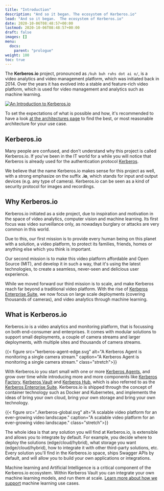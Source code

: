 ```yaml
---
title: "Introduction"
description: "And so it began. The ecosystem of Kerberos.io"
lead: "And so it began.  The ecosystem of Kerberos.io"
date: 2020-10-06T08:48:57+00:00
lastmod: 2020-10-06T08:48:57+00:00
draft: false
images: []
menu:
  docs:
    parent: "prologue"
weight: 100
toc: true
---
```


The **Kerberos.io** project, pronounced as `/kuh buh ruhs dot ai o/`, is a video analytics and video management platform, which was initiated back in 2014. Over the years it has evolved into a stable and feature-rich video platform, which is used for video management and analytics such as machine learning.

[![An Introduction to Kerberos.io](youtube-introduction-kerberosio.png)](http://www.youtube.com/watch?v=LjCaMMKJCGc "An Introduction to Kerberos.io")

To set the expectations of what is possible and how, it's recommended to have a look [at the architectures page](/prologue/deployments/) to find the best, or most reasonable architecture for your use case.

## Kerberos.io

Many people are confused, and don't understand why this project is called Kerberos.io. If you've been in the IT world for a while you will notice that Kerberos is already used for the authentication protocol [Kerberos](https://en.wikipedia.org/wiki/Kerberos_(protocol)).

We believe that the name Kerberos.io makes sense for this project as well, with a strong emphasize on the suffix **.io**, which stands for input and output devices (e.g. any type of camera). Kerberos.io can be seen as a kind of security protocol for images and recordings.

## Why Kerberos.io

Kerberos.io initiated as a side project, due to inspiration and motivation in the space of video analytics, computer vision and machine learning. Its first focus was video surveillance only, as nowadays burglary or attacks are very common in this world. 

Due to this, our first mission is to provide every human being on this planet with a solution, a video platform, to protect its families, friends, homes or anything else which you think is important.  

Our second mission is to make this video platform affordable and Open Source (MIT), and develop it in such a way, that it's using the latest technologies, to create a seamless, never-seen and delicious user experience.

While we moved forward our third mission is to scale, and make Kerberos reach far beyond a traditional video platform. With the rise of [Kerberos Enterprise Suite](/enterprise/first-things-first), we now focus on large scale deployments (covering thousands of cameras), and video analytics through machine learning.

## What is Kerberos.io

Kerberos.io is a video analytics and monitoring platform, that is focussing on both end-consumer and enterprises. It comes with modular solutions to support small deployments, a couple of camera streams and larger deployments, with multiple sites and thousands of camera streams.

{{< figure src="kerberos-agent-edge.svg" alt="A Kerberos Agent is monitoring a single camera stream." caption="A Kerberos Agent is monitoring a single camera stream." class="stretch">}}

With Kerberos.io you start small with one or more [Kerberos Agents](/opensource/first-things-first/), and grow over time while introducing more and more components like [Kerberos Factory](/factory/first-things-first/), [Kerberos Vault](/vault/first-things-first/) and [Kerberos Hub](/hub/first-things-first/), which is also referred to as the [Kerberos Enterprise Suite](/enterprise/first-things-first/). Kerberos.io is shipped through the concept of container technology such as Docker and Kubernetes, and implements the ideas of bring your own cloud, bring your own storage and bring your own technology.

{{< figure src="./kerberos-global.svg" alt="A scalable video platform for an ever-growing video landscape." caption="A scalable video platform for an ever-growing video landscape." class="stretch">}}

The whole idea is that any solution you will find at Kerberos.io, is extensible and allows you to integrate by default. For example, you decide where to deploy the solutions (edge/cloud/hybrid), what storage you want (edge/cloud/hybrid), how to integrate it with other third-party solutions, etc. Every solution you'll find in the Kerberos.io space, ships Swagger APIs by default, and will allow you to build your own applications or integrations.

Machine learning and Artificial Intelligence is a critical component of the Kerberos.io ecosystem. Within Kerberos Vault you can integrate your own machine learning models, and run them at scale. [Learn more about how we support](/vault/machine-learning/) machine learning use cases.
